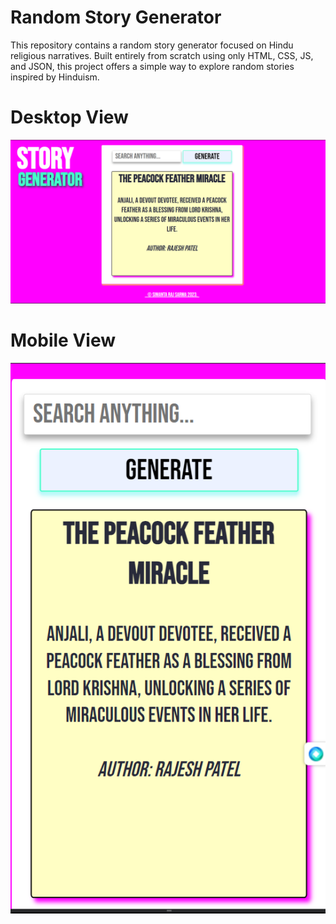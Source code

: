# Random Story Generator
This repository contains a random story generator focused on Hindu religious narratives. Built entirely from scratch using only HTML, CSS, JS, and JSON, this project offers a simple way to explore random stories inspired by Hinduism.

# Desktop View
![Desktop](https://github.com/SimantaRajSarma/StoryGenerator/blob/main/images/desktop-view.png?raw=true)

# Mobile View
![Mobile](https://github.com/SimantaRajSarma/StoryGenerator/blob/main/images/mobile-view.png?raw=true)
